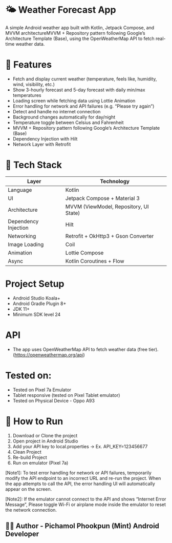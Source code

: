 # 🌤 Weather Forecast App

A simple Android weather app built with Kotlin, Jetpack Compose, 
and MVVM architectureMVVM + Repository pattern following Google’s Architecture Template (Base), 
using the OpenWeatherMap API to fetch real-time weather data.

# 📱 Features
- Fetch and display current weather (temperature, feels like, humidity, wind, visibility, etc.)
- Show 3-hourly forecast and 5-day forecast with daily min/max temperatures
- Loading screen while fetching data using Lottie Animation
- Error handling for network and API failures (e.g. “Please try again”)
- Detect and handle no internet connection
- Background changes automatically for day/night
- Temperature toggle between Celsius and Fahrenheit
- MVVM + Repository pattern following Google’s Architecture Template (Base)
- Dependency Injection with Hilt
- Network Layer with Retrofit

# 🧩 Tech Stack
| Layer                | Technology                             |
| -------------------- | -------------------------------------- |
| Language             | Kotlin                                 |
| UI                   | Jetpack Compose + Material 3           |
| Architecture         | MVVM (ViewModel, Repository, UI State) |
| Dependency Injection | Hilt                                   |
| Networking           | Retrofit + OkHttp3 + Gson Converter    |
| Image Loading        | Coil                                   |
| Animation            | Lottie Compose                         |
| Async                | Kotlin Coroutines + Flow               |

# Project Setup
- Android Studio Koala+
- Android Gradle Plugin 8+
- JDK 11+
- Minimum SDK level 24

# API
- The app uses OpenWeatherMap API to fetch weather data (free tier).
  (https://openweathermap.org/api)

# Tested on:
-  Tested on Pixel 7a Emulator
-  Tablet responsive (tested on Pixel Tablet emulator)
-  Tested on Physical Device - Oppo A93

# 🚀 How to Run
1. Download or Clone the project
2. Open project in Android Studio
3. Add your API key to local.properties -> Ex. API_KEY=123456677
4. Clean Project
5. Re-build Project
6. Run on emulator (Pixel 7a)

[Note1]: 
To test error handling for network or API failures, 
temporarily modify the API endpoint to an incorrect URL and re-run the project.
When the app attempts to call the API, the error handling UI will automatically appear on the screen.

[Note2]:
If the emulator cannot connect to the API and shows “Internet Error Message”,
Please toggle Wi-Fi or airplane mode inside the emulator to reset the network connection.

## 👩‍💻 Author - Pichamol Phookpun (Mint) Android Developer
